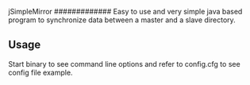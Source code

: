 jSimpleMirror
#############
Easy to use and very simple java based program to synchronize data between a master and a slave directory.

Usage
-----
Start binary to see command line options and refer to config.cfg to see config file example.
